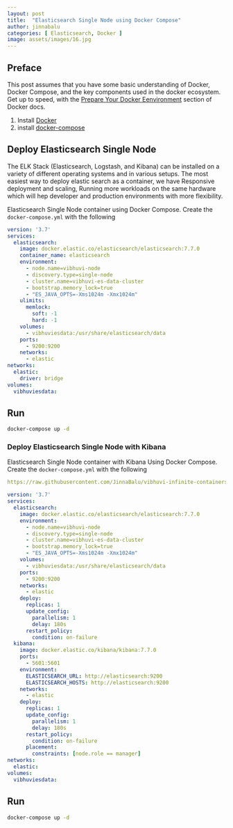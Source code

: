 ```yaml
---
layout: post
title:  "Elasticsearch Single Node using Docker Compose"
author: jinnabalu
categories: [ Elasticsearch, Docker ]
image: assets/images/16.jpg
---
```


## Preface

This post assumes that you have some basic understanding of Docker, Docker Compose, and the key components used in the docker ecosystem. Get up to speed, with the [Prepare Your Docker Eenvironment](https://docs.docker.com/get-started/#prepare-your-docker-environment) section of Docker docs.

1. Install [Docker](https://docs.docker.com/install/linux/docker-ce/ubuntu/)
2. install [docker-compose](https://docs.docker.com/compose/install/)

## Deploy Elasticsearch Single Node

The ELK Stack (Elasticsearch, Logstash, and Kibana) can be installed on a variety of different operating systems and in various setups. The most easiest way to deploy elastic search as a container, we have Responsive deployment and scaling, Running more workloads on the same hardware which will hep developer and production environments with more flexibility.  

Elasticsearch Single Node container using Docker Compose. Create the `docker-compose.yml` with the following

```yaml
version: '3.7'
services:
  elasticsearch:
    image: docker.elastic.co/elasticsearch/elasticsearch:7.7.0
    container_name: elasticsearch
    environment:
      - node.name=vibhuvi-node
      - discovery.type=single-node
      - cluster.name=vibhuvi-es-data-cluster
      - bootstrap.memory_lock=true
      - "ES_JAVA_OPTS=-Xms1024m -Xmx1024m"
    ulimits:
      memlock:
        soft: -1
        hard: -1
    volumes:
      - vibhuviesdata:/usr/share/elasticsearch/data
    ports:
      - 9200:9200
    networks:
      - elastic
networks:
  elastic:
    driver: bridge  
volumes:
  vibhuviesdata:
```

## Run 

```bash
docker-compose up -d
```
### Deploy Elasticsearch Single Node with Kibana

Elasticsearch Single Node container with Kibana Using Docker Compose. Create the `docker-compose.yml` with the following

```yaml
https://raw.githubusercontent.com/JinnaBalu/vibhuvi-infinite-containers/master/elasticsearch/single-node.yml
```

```yaml
version: '3.7'
services:
  elasticsearch:
    image: docker.elastic.co/elasticsearch/elasticsearch:7.7.0
    environment:
      - node.name=vibhuvi-node
      - discovery.type=single-node
      - cluster.name=vibhuvi-es-data-cluster
      - bootstrap.memory_lock=true
      - "ES_JAVA_OPTS=-Xms1024m -Xmx1024m"
    volumes:
      - vibhuviesdata:/usr/share/elasticsearch/data
    ports:
      - 9200:9200
    networks:
      - elastic
    deploy:
      replicas: 1
      update_config:
        parallelism: 1
        delay: 180s
      restart_policy:
        condition: on-failure      
  kibana:
    image: docker.elastic.co/kibana/kibana:7.7.0
    ports:
      - 5601:5601
    environment:
      ELASTICSEARCH_URL: http://elasticsearch:9200
      ELASTICSEARCH_HOSTS: http://elasticsearch:9200
    networks:
      - elastic
    deploy:
      replicas: 1
      update_config:
        parallelism: 1
        delay: 180s
      restart_policy:
        condition: on-failure    
      placement:
        constraints: [node.role == manager]
networks:
  elastic:
volumes:
  vibhuviesdata:
```

## Run 

```bash
docker-compose up -d
```

